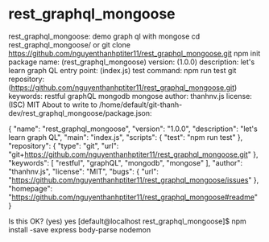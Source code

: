 # rest_graphql_mongoose
rest_graphql_mongoose: demo graph ql with mongose
cd rest_graphql_mongoose/
or git clone https://github.com/nguyenthanhptiter11/rest_graphql_mongoose.git
npm init
package name: (rest_graphql_mongoose) 
version: (1.0.0) 
description: let's learn graph QL
entry point: (index.js) 
test command: npm run test
git repository: (https://github.com/nguyenthanhptiter11/rest_graphql_mongoose.git) 
keywords: restful graphQL mongodb mongose
author: thanhnv.js
license: (ISC) MIT
About to write to /home/default/git-thanh-dev/rest_graphql_mongoose/package.json:

{
  "name": "rest_graphql_mongoose",
  "version": "1.0.0",
  "description": "let's learn graph QL",
  "main": "index.js",
  "scripts": {
    "test": "npm run test"
  },
  "repository": {
    "type": "git",
    "url": "git+https://github.com/nguyenthanhptiter11/rest_graphql_mongoose.git"
  },
  "keywords": [
    "restful",
    "graphQL",
    "mongodb",
    "mongose"
  ],
  "author": "thanhnv.js",
  "license": "MIT",
  "bugs": {
    "url": "https://github.com/nguyenthanhptiter11/rest_graphql_mongoose/issues"
  },
  "homepage": "https://github.com/nguyenthanhptiter11/rest_graphql_mongoose#readme"
}


Is this OK? (yes) yes
[default@localhost rest_graphql_mongoose]$ npm install -save express body-parse nodemon
